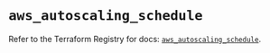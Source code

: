 # `aws_autoscaling_schedule`

Refer to the Terraform Registry for docs: [`aws_autoscaling_schedule`](https://registry.terraform.io/providers/hashicorp/aws/5.39.1/docs/resources/autoscaling_schedule).

